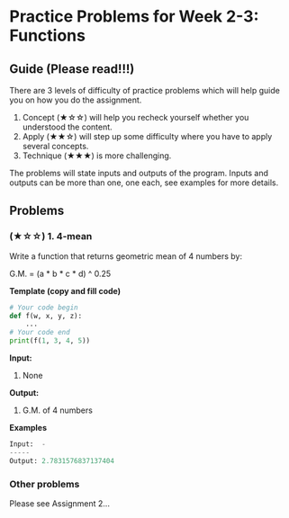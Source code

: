 # Practice Problems for Week 2-3: Functions

## Guide (Please read!!!)

There are 3 levels of difficulty of practice problems which will help 
guide you on how you do the assignment.

1. Concept (★☆☆) will help you recheck yourself whether you understood the content.
2. Apply (★★☆) will step up some difficulty where you have to apply several concepts.
3. Technique (★★★) is more challenging.

The problems will state inputs and outputs of the program.
Inputs and outputs can be more than one, one each, see examples for more details.

## Problems

### (★☆☆) 1. 4-mean

Write a function that returns geometric mean of 4 numbers by:

G.M. = (a * b * c * d) ^ 0.25

**Template (copy and fill code)**
```python
# Your code begin
def f(w, x, y, z):
    ...
# Your code end
print(f(1, 3, 4, 5))
```

**Input:**

1. None

**Output:**

1. G.M. of 4 numbers

**Examples**

```python
Input:  -
-----
Output: 2.7831576837137404
```

### Other problems
Please see Assignment 2...